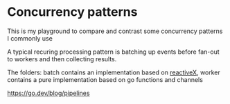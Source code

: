 # Concurrency patterns

This is my playground to compare and contrast some concurrency patterns I commonly use 

A typical recuring processing pattern is batching up events before fan-out to workers and then collecting results.

The folders: 
batch contains an implementation based on [reactiveX](http://github.com/reactivex/rxgo/v2), worker contains a pure implementation based on go functions and channels

https://go.dev/blog/pipelines

